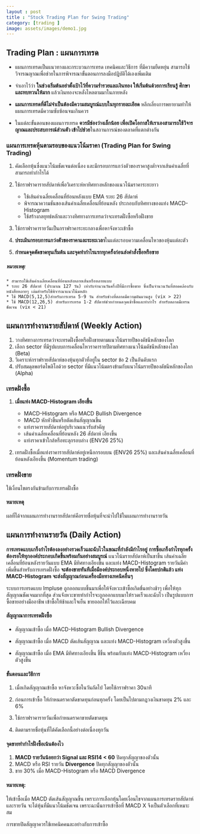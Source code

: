 ```yaml
---
layout : post
title : "Stock Trading Plan for Swing Trading"
category: [trading ]
image: assets/images/demo1.jpg
---
```

## Trading Plan : แผนการเทรด

* แผนการเทรดเป็นแนวทางและกระบวนการเทรด เทคนิคและวิธีการ ที่มีความยืดหยุ่น สามารถใช้วิจารณญาณเพื่อช่วยในการพิจารณาขั้นตอนการลงมือปฎิบัติได้เองเพิ่มเติม

* จำเอาไว้ว่า **ในช่วงเริ่มต้นอย่าตั้งเป้าไว้ที่ความร่ำรวยและเงินทอง ให้เริ่มต้นด้วยการเรียนรู้ ศึกษาและทบทวนให้มาก** แล้วเงินทองจะหลั่งไหลตามมาในภายหลัง

* **แผนการเทรดที่ดีไม่จำเป็นต้องมีความสมบูรณ์แบบในทุกรายละเอียด** หลีกเลี่ยงการพยายามทำให้แผนการเทรดมีความซับซ้อนจนเกินควร

* ในแต่ละขั้นตอนของแผนการเทรด **ควรมีช่องว่างเล็กน้อย เพื่อเปิดโอกาสให้เราเองสามารถใช้วิจารญาณและประสบการณ์ส่วนตัว เข้าไปช่วย**ในสถานการณ์ของตลาดที่แตกต่างกัน

### แผนการเทรดหุ้นตามรอบของแนวโน้มราคา (Trading Plan for Swing Trading)

1. คัดเลือกหุ้นซี่งแนวโน้มชัดเจนต่อเนื่อง และมีกรอบการแกว่งตัวของราคาสูงต่ำจากเส้นค่าเฉลี่ยที่สามารถทำกำไรได้

2. ใช้กราฟราคารายสัปดาห์เพื่อวิเคราะห์หาทิศทางหลักของแนวโน้มราคาระยะยาว
    * ใช้เส้นค่าเฉลี่ยเคลื่อนที่ย้อนหลังแบบ EMA ระยะ 26 สัปดาห์ 
    * พิจารณาความชันของเส้นค่าเฉลี่ยเคลื่อนที่ย้อนหลัง ประกอบกับทิศทางของแท่ง MACD-Histogram
    * ใช้สร้างกลยุทธ์หลักและวางทิศทางการเทรดว่าจะเทรดฝั่งซื้อหรือฝั่งขาย

3. ใช้กราฟราคารายวันเป็นกราฟราคาระยะกลางเพื่อหาจังหวะเข้าซื้อ

4. **ประเมินกรอบการแกว่งตัวของราคาและระยะเวลา**ในแต่ละรอบความเคลื่อนไหวของหุ้นแต่ละตัว

5. **กำหนดจุดตัดขาดทุนเริ่มต้น และจุดทำกำไรแรกทุกครั้งก่อนส่งคำสั่งซื้อหรือขาย**

##### หมายเหตุ:
    * สามารถใช้เส้นค่าเฉลี่ยเคลื่อนที่ย้อนหลังหลายเส้นหรือหลายแบบ
    * ระยะ 26 สัปดาห์ (ประมาณ 127 วัน) เท่ากับจำนวนวันครึ่งปีที่มีการซื้อขาย ซึ่งเป็นจำนวนวันที่สอดคล้องกับหนังสือหลายๆ เล่มสำหรับใช้พิจารณาแนวโน้มหลัก
    * ใช้ MACD(5,12,5)สำหรับการเทรด 5-9 วัน สำหรับช่วงที่ตลาดมีความผันผวนสูง (vix > 22)
    * ใช้ MACD(12,26,5) สำหรับการเทรด 1-2 สัปดาห์ช่วยกำหนดจุดเข้าซื้อและทำกำไร สำหรับตลาดมีเทรนชัดเจน (vix < 21)


## แผนการทำงานรายสัปดาห์ (Weekly Action)

1. วางทิศทางการเทรดว่าจะเทรดฝั่งซื้อหรือฝั่งขายตามแนวโน้มรายปีของดัชนีหลักของโลก
2. เลือก sector ที่มีรูปแบบการเคลื่อนไหวราคารายปีตามทิศทางแนวโน้มดัชนีหลักของโลก (Beta)
3. วิเคราะห์กราฟรายสัปดาห์ของหุ้นทุกตัวที่อยู่ใน sector ข้อ 2 เป็นอันดับแรก
4. ปรับสมดุลพอร์ตโพลิโอด้วย sector ที่มีแนวโน้มตรงข้ามกับแนวโน้มรายปีของดัชนีหลักของโลก (Alpha)

### เทรดฝั่งซื้อ

1. **เมื่อแท่ง MACD-Histogram เอียงขึ้น**

    * MACD-Histogram หรือ MACD Bullish Divergence
    * MACD หักหัวขึ้นหรือตัดเส้นสัญญาณขึ้น
    * แท่งราคารายสัปดาห์อยู่บริเวณแนวรับสำคัญ
    * เส้นค่าเฉลี่ยเคลื่อนที่ย้อนหลัง 26 สัปดาห์ เอียงขึ้น
    * แท่งราคาเข้าใกล้หรือทะลุกรอบล่าง (ENV26 25%)

2. เทรดฝั่งซื้อเมื่อแท่งราคารายสัปดาห์อยู่เหนือกรอบบน (ENV26 25%) และเส้นค่าเฉลี่ยเคลื่อนที่ย้อนหลังเอียงขึ้น (Momentum trading)

### เทรดฝั่งขาย
ใช้เงื่อนไขตรงกันข้ามกับการเทรดฝั่งซื้อ

#### หมายเหตุ
ผลที่ได้จากแผนการทำงานรายสัปดาห์คือรายชื่อหุ้นที่จะนำไปใช้ในแผนการทำงานรายวัน


## แผนการทำงานรายวัน (Daily Action)
**การเทรดแบบเกร็งกำไรต้องลงอย่างรวดเร็วและฉับไวในขณะที่กำลังมีกำไรอยู่** **การซื้อเกร็งกำไรทุกครั้งต้องรอให้ทุกองค์ประกอบเกิดขึ้นพร้อมกันอย่างสมบูรณ์** แนวโน้มรายสัปดาห์เป็นขาขึ้น เส้นค่าเฉลี่ยเคลื่อนที่ย้อนหลังรายวันแบบ EMA มีทิศทางเอียงขึ้น และแท่ง MACD-Histogram รายวันมีค่าเพิ่มขึ้นสำหรับการเทรดฝั่งซื้อ **จะต้องขายทันทีเมื่อมีองค์ประกอบหนึ่งหายไป ซึ่งโดยปกติแล้ว แท่ง MACD-Histogram จะส่งสัญญาณก่อนเครื่องมือทางเทคนิคอื่นๆ**

ระบบการเทรดแบบ Impluse ถูกออกแบบขึ้นมาเพื่อให้จังหวะเข้าซื้อเกิดข๎้นอย่างช้าๆ เพื่อให้ทุกสัญญาณชัดเจนมากที่สุด ส่วนจังหวะขายทำกำไรจะถูกออกแบบมาให้รวดเร็วและฉับไว เป็นรูปแบบการซื้อขายอย่างมืออาชีพ เข้าซื้อให้ช้าและใจเย็น ขายออกให้ไว้และเฉียบคม

#### สัญญาณาการเทรดฝั่งซื้อ

* สัญญาณเข้าซื้อ เมื่อ MACD-Histogram Bullish Divergence

* สัญญาณเข้าซื้อ เมื่อ MACD ตัดเส้นสัญญาณ และแท่ง MACD-Histogram เหวี่ยงตัวสูงขึ้น

* สัญญาณเข้าซื้อ เมื่อ EMA มีทิศทางเอียงขึ้น ชี้ขึ้น พร้อมกับแท่ง MACD-Histogram เหวี่ยงตัวสูงขึ้น

#### ขั้นตอนและวิธีการ

1. เมื่อเกิดสัญญาณเข้าซื้อ หาจังหวะซื้อในวันถัดไป โดยใช้กราฟราคา 30นาที

2. ก่อนการเข้าซื้อ ให้กำหนดราคาตัดขาดทุนก่อนทุกครั้ง โดยเป็นไปตามกฎวงเงินขาดทุน 2% และ 6%

3. ใช้กราฟราคารายวันเพื่อกำหนดราคาขายตัดขาดทุน
  
4. ติดตามรายชื่อหุ้นที่ได้คัดเลือกนี้อย่างต่อเนื่องทุกวัน

#### จุดขายทำกำไรฝั่งซื้อเน้นต้องไว
1. **MACD รายวันน้อยกว่า Signal และ RSI14 < 60** ปิดทุกสัญญาของตัวนั้น
2. MACD หรือ RSI รายวัน **Divergence** ปิดทุกสัญญาของตัวนั้น
3. ขาย 30% เมื่อ MACD-Histogram หรือ MACD Divergence


#### หมายเหตุ:

  ให้เข้าซื้อเมื่อ MACD ตัดเส้นสัญญาณขึ้น เพราะการเลือกหุ้นโดยเงื่อนไขจากแผนการเทรดรายสัปดาห์และรายวัน จะได้หุ้นที่มีแนวโน้มชัดเจน เพราะฉะนั้นการเข้าซื้อที่ MACD X จึงเป็นตัวเลือกที่เหมาะสม

  การขายปิดสัญญาควรใช้เทคนิคคนละอย่างกับการเข้าซื้อ
